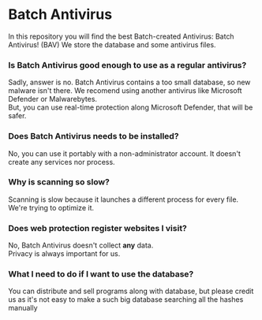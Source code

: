 # Batch Antivirus

In this repository you will find the best Batch-created Antivirus: Batch Antivirus! (BAV)
We store the database and some antivirus files.

### Is Batch Antivirus good enough to use as a regular antivirus?

Sadly, answer is no. Batch Antivirus contains a too small database, so new malware isn't there. 
We recomend using another antivirus like Microsoft Defender or Malwarebytes.  
But, you can use real-time protection along Microsoft Defender, that will be safer.

### Does Batch Antivirus needs to be installed?

No, you can use it portably with a non-administrator account. It doesn't create any services nor process.  

### Why is scanning so slow?

Scanning is slow because it launches a different process for every file. We're trying to optimize it.

### Does web protection register websites I visit?

No, Batch Antivirus doesn't collect **any** data.  
Privacy is always important for us.


### What I need to do if I want to use the database?

You can distribute and sell programs along with database, but please credit us as it's not easy to make a such big database searching all the hashes manually
